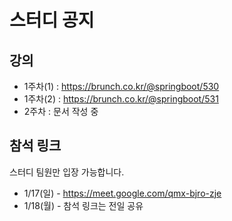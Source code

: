 # 스터디 공지



## 강의

- 1주차(1) : https://brunch.co.kr/@springboot/530
- 1주차(2) : https://brunch.co.kr/@springboot/531
- 2주차 : 문서 작성 중

## 참석 링크


스터디 팀원만 입장 가능합니다.


- 1/17(일) - https://meet.google.com/qmx-bjro-zje
- 1/18(월) - 참석 링크는 전일 공유
